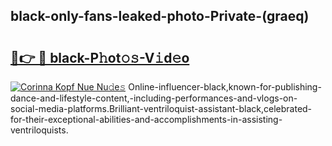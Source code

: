 ## black-only-fans​-leaked-photo​-Private-(graeq)


# <h2><a href="https://mediaupload.pro?title=black&ref=git">🔗👉 🔴 black-P𝚑ot𝚘𝚜-V𝚒d𝚎o</a></h2>

[![Corinna Kopf Nue Nu𝚍e𝚜](https://i.imgur.com/0qMVB7G.gif)](https://mediaupload.pro?title=black&ref=git)
Online-influencer-black,known-for-publishing-dance-and-lifestyle-content,-including-performances-and-vlogs-on-social-media-platforms.Brilliant-ventriloquist-assistant-black,celebrated-for-their-exceptional-abilities-and-accomplishments-in-assisting-ventriloquists.  